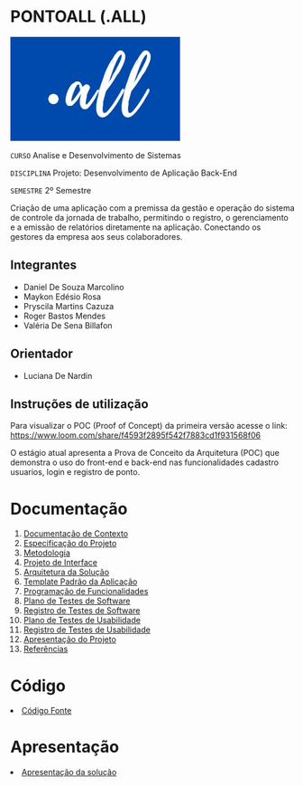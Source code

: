 # PONTOALL (.ALL)
![logo-.ALL](https://github.com/ICEI-PUC-Minas-PMV-ADS/pmv-ads-2022-2-e2-proj-int-t7-pontoall/blob/main/docs/img/.all_logo.jpeg)

`CURSO`
Analise e Desenvolvimento de Sistemas

`DISCIPLINA`
Projeto: Desenvolvimento de Aplicação Back-End

`SEMESTRE`
2º Semestre

Criação de uma aplicação com a premissa da gestão e operação do sistema de controle da jornada de trabalho, permitindo o registro, o gerenciamento e a emissão de relatórios diretamente na aplicação. Conectando os gestores da empresa aos seus colaboradores.


## Integrantes

*  Daniel De Souza Marcolino
*  Maykon Edésio Rosa
*  Pryscila Martins Cazuza
*  Roger Bastos Mendes
*  Valéria De Sena Billafon

## Orientador

* Luciana De Nardin

## Instruções de utilização

Para visualizar o POC (Proof of Concept) da primeira versão acesse o link: https://www.loom.com/share/f4593f2895f542f7883cd1f931568f06

O estágio atual apresenta a Prova de Conceito da Arquitetura (POC) que demonstra o uso do front-end e back-end nas funcionalidades cadastro usuarios, login e registro de ponto.

# Documentação

<ol>
<li><a href="docs/01-Documentação de Contexto.md"> Documentação de Contexto</a></li>
<li><a href="docs/02-Especificação do Projeto.md"> Especificação do Projeto</a></li>
<li><a href="docs/03-Metodologia2.md"> Metodologia</a></li>
<li><a href="docs/04-Projeto de Interface.md"> Projeto de Interface</a></li>
<li><a href="docs/05-Arquitetura da Solução.md"> Arquitetura da Solução</a></li>
<li><a href="docs/06-Template Padrão da Aplicação.md"> Template Padrão da Aplicação</a></li>
<li><a href="docs/07-Programação de Funcionalidades.md"> Programação de Funcionalidades</a></li>
<li><a href="docs/08-Plano de Testes de Software.md"> Plano de Testes de Software</a></li>
<li><a href="docs/09-Registro de Testes de Software.md"> Registro de Testes de Software</a></li>
<li><a href="docs/10-Plano de Testes de Usabilidade.md"> Plano de Testes de Usabilidade</a></li>
<li><a href="docs/11-Registro de Testes de Usabilidade.md"> Registro de Testes de Usabilidade</a></li>
<li><a href="docs/12-Apresentação do Projeto.md"> Apresentação do Projeto</a></li>
<li><a href="docs/13-Referências.md"> Referências</a></li>
</ol>

# Código

<li><a href="src/README.md"> Código Fonte</a></li>

# Apresentação

<li><a href="presentation/README.md"> Apresentação da solução</a></li>
